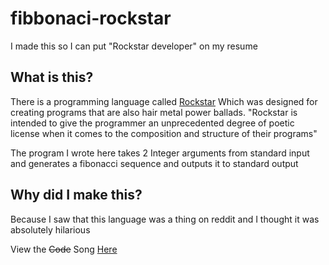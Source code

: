 # fibbonaci-rockstar
I made this so I can put "Rockstar developer" on my resume

## What is this?
There is a programming language called [Rockstar](https://codewithrockstar.com/)
Which was designed for creating programs that are also hair metal power ballads.
"Rockstar is intended to give the programmer an unprecedented degree of poetic license when it comes to the composition and structure of their programs"

The program I wrote here takes 2 Integer arguments from standard input and generates a fibonacci sequence and outputs it to standard output

## Why did I make this?
Because I saw that this language was a thing on reddit and I thought it was absolutely hilarious

View the ~~Code~~ Song [Here](https://github.com/ThatNerdUKnow/fibbonaci-rockstar/blob/main/fibonacci.rock)


